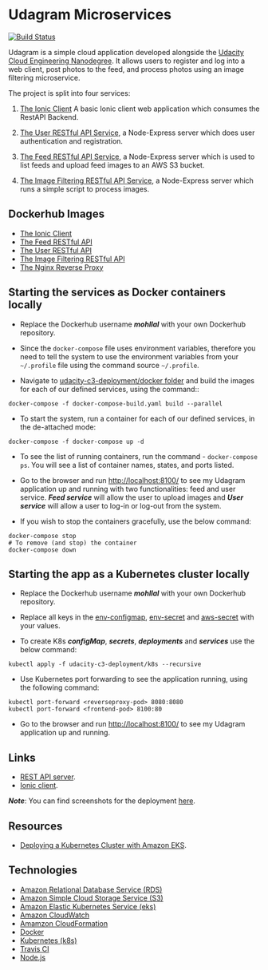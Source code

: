 # Udagram Microservices

[![Build Status](https://travis-ci.com/mohllal/udagram-microservices.svg?branch=master)](https://travis-ci.com/mohllal/udagram-microservices)

Udagram is a simple cloud application developed alongside the [Udacity Cloud Engineering Nanodegree](https://www.udacity.com/course/cloud-developer-nanodegree--nd9990). It allows users to register and log into a web client, post photos to the feed, and process photos using an image filtering microservice.

The project is split into four services:

1. [The Ionic Client](./udacity-c3-frontend/)
A basic Ionic client web application which consumes the RestAPI Backend.

2. [The User RESTful API Service](./udacity-c3-restapi-feed/), a Node-Express server which does user authentication and registration.

3. [The Feed RESTful API Service](./udacity-c3-restapi-feed/), a Node-Express server which is used to list feeds and upload feed images to an AWS S3 bucket.

4. [The Image Filtering RESTful API Service](./udacity-c3-image-filter/), a Node-Express server which runs a simple script to process images.

## Dockerhub Images

- [The Ionic Client](https://hub.docker.com/repository/docker/mohllal/udacity-frontend)
- [The Feed RESTful API](https://hub.docker.com/repository/docker/mohllal/udacity-restapi-feed)
- [The User RESTful API](https://hub.docker.com/repository/docker/mohllal/udacity-restapi-user)
- [The Image Filtering RESTful API](https://hub.docker.com/repository/docker/mohllal/udacity-image-filter)
- [The Nginx Reverse Proxy](https://hub.docker.com/repository/docker/mohllal/reverseproxy)

## Starting the services as Docker containers locally

- Replace the Dockerhub username ***mohllal*** with your own Dockerhub repository.

- Since the `docker-compose` file uses environment variables, therefore you need to tell the system to use the environment variables from your `~/.profile` file using the command source `~/.profile`.

- Navigate to [udacity-c3-deployment/docker folder](./udacity-c3-deployment/docker/) and build the images for each of our defined services, using the command::

```shell
docker-compose -f docker-compose-build.yaml build --parallel
```

- To start the system, run a container for each of our defined services, in the de-attached mode:

```shell
docker-compose -f docker-compose up -d
```

- To see the list of running containers, run the command - `docker-compose ps`. You will see a list of container names, states, and ports listed.

- Go to the browser and run [http://localhost:8100/](http://localhost:8100/) to see my Udagram application up and running with two functionalities: feed and user service. ***Feed service*** will allow the user to upload images and ***User service*** will allow a user to log-in or log-out from the system.

- If you wish to stop the containers gracefully, use the below command:

```shell
docker-compose stop
# To remove (and stop) the container
docker-compose down
```

## Starting the app as a Kubernetes cluster locally

- Replace the Dockerhub username ***mohllal*** with your own Dockerhub repository.

- Replace all keys in the [env-configmap](./udacity-c3-deployment/k8s/env-configmap.yaml), [env-secret](./udacity-c3-deployment/k8s/env-secret.yaml) and [aws-secret](./udacity-c3-deployment/k8s/aws-secret.yaml) with your values.

- To create K8s ***configMap***, ***secrets***, ***deployments*** and ***services*** use the below command:

```shell
kubectl apply -f udacity-c3-deployment/k8s --recursive
```

- Use Kubernetes port forwarding to see the application running, using the following command:

```shell
kubectl port-forward <reverseproxy-pod> 8080:8080
kubectl port-forward <frontend-pod> 8100:80
```

- Go to the browser and run [http://localhost:8100/](http://localhost:8100/) to see my Udagram application up and running.

## Links

- [REST API server](http://a4328ed99607011eaaa110ae3011d93e-707550298.us-east-1.elb.amazonaws.com:8080/api/v0).
- [Ionic client](http://a438417d2607011eaaa110ae3011d93e-1338661806.us-east-1.elb.amazonaws.com:8100).

***Note***: You can find screenshots for the deployment [here](./screenshots/).

## Resources

- [Deploying a Kubernetes Cluster with Amazon EKS](https://logz.io/blog/amazon-eks-cluster/).

## Technologies

- [Amazon Relational Database Service (RDS)](https://aws.amazon.com/rds/)
- [Amazon Simple Cloud Storage Service (S3)](https://aws.amazon.com/s3/)
- [Amazon Elastic Kubernetes Service (eks)](https://aws.amazon.com/eks/)
- [Amazon CloudWatch](https://aws.amazon.com/cloudwatch/)
- [Amamzon CloudFormation](https://aws.amazon.com/cloudformation/)
- [Docker](https://www.docker.com/)
- [Kubernetes (k8s)](https://kubernetes.io/)
- [Travis CI](https://travis-ci.org/)
- [Node.js](https://nodejs.org/)
